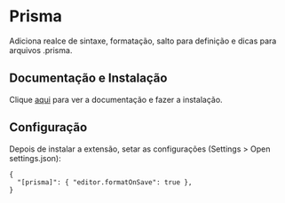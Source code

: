 # Prisma

Adiciona realce de sintaxe, formatação, salto para definição e dicas para arquivos .prisma.

## Documentação e Instalação

Clique [aqui](https://marketplace.visualstudio.com/items?itemName=Prisma.prisma) para ver a documentação e fazer a instalação.

## Configuração

Depois de instalar a extensão, setar as configurações (Settings > Open settings.json):

```
{
  "[prisma]": { "editor.formatOnSave": true },
}
```